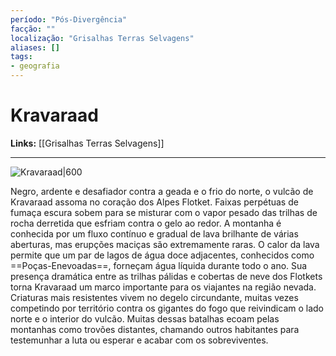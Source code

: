 ```yaml
---
período: "Pós-Divergência"
facção: ""
localização: "Grisalhas Terras Selvagens"
aliases: []
tags:
- geografia
---
```


# **Kravaraad**

**Links:** [[Grisalhas Terras Selvagens]]

---
![Kravaraad|600](https://github.com/Iago31/Exandria-Players/blob/master/_notes/Attachments/Kravaraad.png?raw=true)

Negro, ardente e desafiador contra a geada e o frio do norte, o vulcão de Kravaraad assoma no coração dos Alpes Flotket. Faixas perpétuas de fumaça escura sobem para se misturar com o vapor pesado das trilhas de rocha derretida que esfriam contra o gelo ao redor. A montanha é conhecida por um fluxo contínuo e gradual de lava brilhante de várias aberturas, mas erupções maciças são extremamente raras. O calor da lava permite que um par de lagos de água doce adjacentes, conhecidos como ==Poças-Enevoadas==, forneçam água líquida durante todo o ano. Sua presença dramática entre as trilhas pálidas e cobertas de neve dos Flotkets torna Kravaraad um marco importante para os viajantes na região nevada. Criaturas mais resistentes vivem no degelo circundante, muitas vezes competindo por território contra os gigantes do fogo que reivindicam o lado norte e o interior do vulcão. Muitas dessas batalhas ecoam pelas montanhas como trovões distantes, chamando outros habitantes para testemunhar a luta ou esperar e acabar com os sobreviventes.